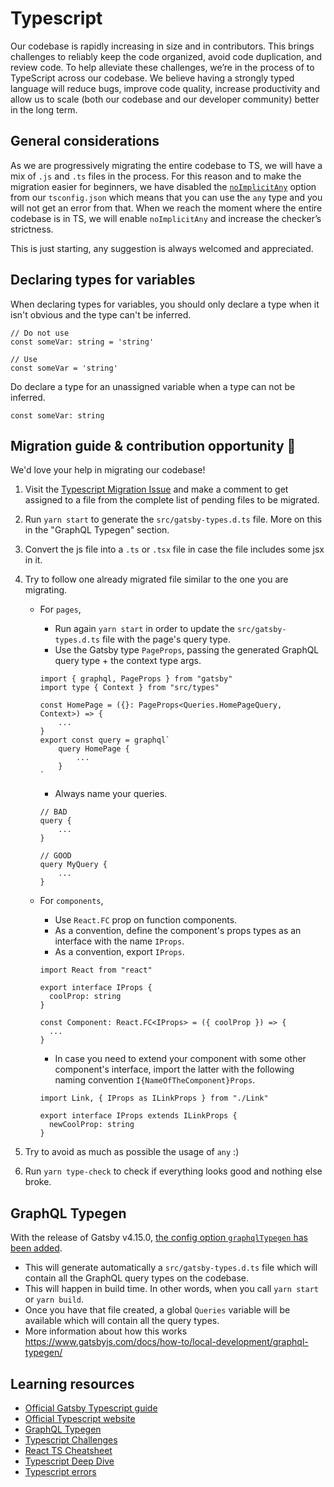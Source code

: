 # Typescript

Our codebase is rapidly increasing in size and in contributors. This brings challenges to reliably keep the code organized, avoid code duplication, and review code. To help alleviate these challenges, we’re in the process of to TypeScript across our codebase. We believe having a strongly typed language will reduce bugs, improve code quality, increase productivity and allow us to scale (both our codebase and our developer community) better in the long term.

## General considerations

As we are progressively migrating the entire codebase to TS, we will have a mix of `.js` and `.ts` files in the process. For this reason and to make the migration easier for beginners, we have disabled the [`noImplicitAny`](https://www.typescriptlang.org/tsconfig#noImplicitAny) option from our `tsconfig.json` which means that you can use the `any` type and you will not get an error from that.
When we reach the moment where the entire codebase is in TS, we will enable `noImplicitAny` and increase the checker’s strictness.

This is just starting, any suggestion is always welcomed and appreciated.

## Declaring types for variables

When declaring types for variables, you should only declare a type when it isn't obvious and the type can't be inferred.

```
// Do not use
const someVar: string = 'string'

// Use
const someVar = 'string'
```

Do declare a type for an unassigned variable when a type can not be inferred.

```
const someVar: string
```

## Migration guide & contribution opportunity 🎉

We'd love your help in migrating our codebase!

1. Visit the [Typescript Migration Issue](https://github.com/ethereum/ethereum-org-website/issues/6392) and make a comment to get assigned to a file from the complete list of pending files to be migrated.
2. Run `yarn start` to generate the `src/gatsby-types.d.ts` file. More on this in the "GraphQL Typegen" section.
3. Convert the js file into a `.ts` or `.tsx` file in case the file includes some jsx in it.
4. Try to follow one already migrated file similar to the one you are migrating.

   - For `pages`,

     - Run again `yarn start` in order to update the `src/gatsby-types.d.ts` file with the page's query type.
     - Use the Gatsby type `PageProps`, passing the generated GraphQL query type + the context type args.

     ```tsx
     import { graphql, PageProps } from "gatsby"
     import type { Context } from "src/types"

     const HomePage = ({}: PageProps<Queries.HomePageQuery, Context>) => {
         ...
     }
     export const query = graphql`
         query HomePage {
             ...
         }
     `
     ```

     - Always name your queries.

     ```tsx
     // BAD
     query {
         ...
     }

     // GOOD
     query MyQuery {
         ...
     }
     ```

   - For `components`,

     - Use `React.FC` prop on function components.
     - As a convention, define the component's props types as an interface with the name `IProps`.
     - As a convention, export `IProps`.

     ```tsx
     import React from "react"

     export interface IProps {
       coolProp: string
     }

     const Component: React.FC<IProps> = ({ coolProp }) => {
       ...
     }
     ```

     - In case you need to extend your component with some other component's interface, import the latter with the following naming convention `I{NameOfTheComponent}Props`.

     ```tsx
     import Link, { IProps as ILinkProps } from "./Link"

     export interface IProps extends ILinkProps {
       newCoolProp: string
     }
     ```

5. Try to avoid as much as possible the usage of `any` :)
6. Run `yarn type-check` to check if everything looks good and nothing else broke.

## GraphQL Typegen

With the release of Gatsby v4.15.0, [the config option `graphqlTypegen` has been added](https://www.gatsbyjs.com/docs/reference/release-notes/v4.15/#graphql-typegen).

- This will generate automatically a `src/gatsby-types.d.ts` file which will contain all the GraphQL query types on the codebase.
- This will happen in build time. In other words, when you call `yarn start` or `yarn build`.
- Once you have that file created, a global `Queries` variable will be available which will contain all the query types.
- More information about how this works https://www.gatsbyjs.com/docs/how-to/local-development/graphql-typegen/

## Learning resources

- [Official Gatsby Typescript guide](https://www.gatsbyjs.com/docs/how-to/custom-configuration/typescript/)
- [Official Typescript website](https://www.typescriptlang.org/)
- [GraphQL Typegen](https://www.gatsbyjs.com/docs/how-to/local-development/graphql-typegen/)
- [Typescript Challenges](https://github.com/type-challenges/type-challenges)
- [React TS Cheatsheet](https://react-typescript-cheatsheet.netlify.app/)
- [Typescript Deep Dive](https://basarat.gitbook.io/typescript/)
- [Typescript errors](https://typescript.tv/errors/)
